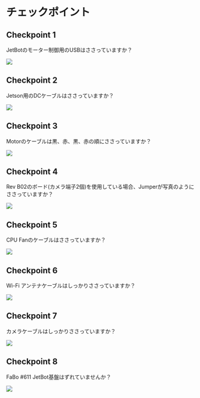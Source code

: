 # チェックポイント

## Checkpoint 1

JetBotのモーター制御用のUSBはささっていますか？

![](./img/motor.jpg)

## Checkpoint 2

Jetson用のDCケーブルはささっていますか？

![](./img/jetson.jpg)

## Checkpoint 3

Motorのケーブルは黒、赤、黒、赤の順にささっていますか？

![](./img/cable.jpg)

## Checkpoint 4 

Rev B02のボード(カメラ端子2個)を使用している場合、Jumperが写真のようにささっていますか？

![](./img/jumper.jpg)

## Checkpoint 5

CPU Fanのケーブルはささっていますか？　

![](./img/cpu.jpg)

## Checkpoint 6

Wi-Fi アンテナケーブルはしっかりささっていますか？

![](./img/wifi_cable.jpg)

## Checkpoint 7

カメラケーブルはしっかりささっていますか？

![](./img/camera_cable.jpg)

## Checkpoint 8

FaBo #611 JetBot基盤はずれていませんか？

![](./img/gpio.jpg)

